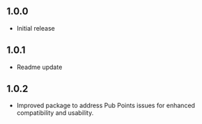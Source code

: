 ## 1.0.0
- Initial release

## 1.0.1
- Readme update

## 1.0.2
- Improved package to address Pub Points issues for enhanced compatibility and usability.
